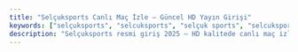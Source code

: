 ```yaml
---
title: "Selçuksports Canlı Maç İzle — Güncel HD Yayın Girişi"
keywords: ["selçuksports", "selcuksports", "selçuk sports", "selcuksportshd", "selçuk sports canlı maç izle"]
description: "Selçuksports resmi giriş 2025 — HD kalitede canlı maç izle, güncel yayın linkleri ve en yeni adres bilgilerini anında öğren. Tıklayın ve yayını başlatın!"
---
```

